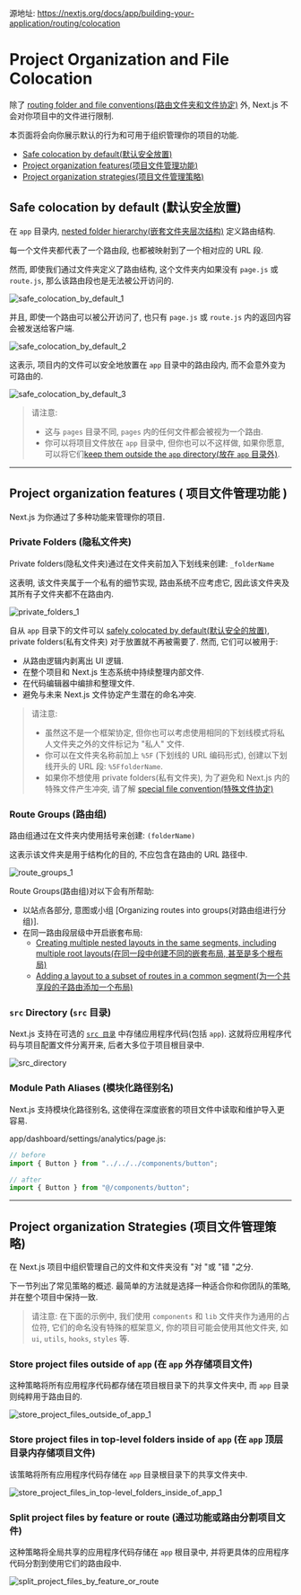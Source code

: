 源地址: https://nextjs.org/docs/app/building-your-application/routing/colocation

# Project Organization and File Colocation

除了 [routing folder and file conventions(路由文件夹和文件协定)](https://nextjs.org/docs/getting-started/project-structure#app-routing-conventions) 外, Next.js 不会对你项目中的文件进行限制.

本页面将会向你展示默认的行为和可用于组织管理你的项目的功能.

- [Safe colocation by default(默认安全放置)](https://nextjs.org/docs/app/building-your-application/routing/colocation#safe-colocation-by-default)
- [Project organization features(项目文件管理功能)](https://nextjs.org/docs/app/building-your-application/routing/colocation#project-organization-features)
- [Project organization strategies(项目文件管理策略)](https://nextjs.org/docs/app/building-your-application/routing/colocation#project-organization-strategies)

## Safe colocation by default (默认安全放置)

在 `app` 目录内, [nested folder hierarchy(嵌套文件夹层次结构)](https://nextjs.org/docs/app/building-your-application/routing#route-segments) 定义路由结构.

每一个文件夹都代表了一个路由段, 也都被映射到了一个相对应的 URL 段.

然而, 即使我们通过文件夹定义了路由结构, 这个文件夹内如果没有 `page.js` 或 `route.js`, 那么该路由段也是无法被公开访问的.

![safe_colocation_by_default_1](https://nextjs.org/_next/image?url=%2Fdocs%2Flight%2Fproject-organization-not-routable.png&w=1920&q=75&dpl=dpl_FMGsYbamaCihTR7jyf43krGr3wQk)

并且, 即使一个路由可以被公开访问了, 也只有 `page.js` 或 `route.js` 内的返回内容会被发送给客户端.

![safe_colocation_by_default_2](https://nextjs.org/_next/image?url=%2Fdocs%2Flight%2Fproject-organization-routable.png&w=1920&q=75&dpl=dpl_FMGsYbamaCihTR7jyf43krGr3wQk)

这表示, 项目内的文件可以安全地放置在 `app` 目录中的路由段内, 而不会意外变为可路由的.

![safe_colocation_by_default_3](https://nextjs.org/_next/image?url=%2Fdocs%2Flight%2Fproject-organization-colocation.png&w=1920&q=75&dpl=dpl_FMGsYbamaCihTR7jyf43krGr3wQk)

> 请注意:
>
> - 这与 `pages` 目录不同, `pages` 内的任何文件都会被视为一个路由.
> - 你可以将项目文件放在 `app` 目录中, 但你也可以不这样做, 如果你愿意, 可以将它们[keep them outside the `app` directory(放在 `app` 目录外)](https://nextjs.org/docs/app/building-your-application/routing/colocation#store-project-files-outside-of-app).

---

## Project organization features ( 项目文件管理功能 )

Next.js 为你通过了多种功能来管理你的项目.

### Private Folders (隐私文件夹)

Private folders(隐私文件夹)通过在文件夹前加入下划线来创建: `_folderName`

这表明, 该文件夹属于一个私有的细节实现, 路由系统不应考虑它, 因此该文件夹及其所有子文件夹都不在路由内.

![private_folders_1](https://nextjs.org/_next/image?url=%2Fdocs%2Flight%2Fproject-organization-private-folders.png&w=1920&q=75&dpl=dpl_FMGsYbamaCihTR7jyf43krGr3wQk)

自从 `app` 目录下的文件可以 [safely colocated by default(默认安全的放置)](https://nextjs.org/docs/app/building-your-application/routing/colocation#safe-colocation-by-default), private folders(私有文件夹) 对于放置就不再被需要了. 然而, 它们可以被用于:

- 从路由逻辑内剥离出 UI 逻辑.
- 在整个项目和 Next.js 生态系统中持续整理内部文件.
- 在代码编辑器中编排和整理文件.
- 避免与未来 Next.js 文件协定产生潜在的命名冲突.

> 请注意:
>
> - 虽然这不是一个框架协定, 但你也可以考虑使用相同的下划线模式将私人文件夹之外的文件标记为 "私人" 文件.
> - 你可以在文件夹名称前加上 `%5F` (下划线的 URL 编码形式), 创建以下划线开头的 URL 段: `%5FfolderName`.
> - 如果你不想使用 private folders(私有文件夹), 为了避免和 Next.js 内的特殊文件产生冲突, 请了解 [special file convention(特殊文件协定)](https://nextjs.org/docs/getting-started/project-structure#routing-files)

### Route Groups (路由组)

路由组通过在文件夹内使用括号来创建: `(folderName)`

这表示该文件夹是用于结构化的目的, 不应包含在路由的 URL 路径中.

![route_groups_1](https://nextjs.org/_next/image?url=%2Fdocs%2Flight%2Fproject-organization-route-groups.png&w=1920&q=75&dpl=dpl_FMGsYbamaCihTR7jyf43krGr3wQk)

Route Groups(路由组)对以下会有所帮助:

- 以站点各部分, 意图或小组 [Organizing routes into groups(对路由组进行分组)].
- 在同一路由段层级中开启嵌套布局:
  - [Creating multiple nested layouts in the same segments, including multiple root layouts(在同一段中创建不同的嵌套布局, 甚至是多个根布局)](https://nextjs.org/docs/app/building-your-application/routing/route-groups#creating-multiple-root-layouts)
  - [Adding a layout to a subset of routes in a common segment(为一个共享段的子路由添加一个布局)](https://nextjs.org/docs/app/building-your-application/routing/route-groups#opting-specific-segments-into-a-layout)

### `src` Directory (`src` 目录)

Next.js 支持在可选的 [`src 目录`](https://nextjs.org/docs/app/building-your-application/configuring/src-directory) 中存储应用程序代码(包括 `app`). 这就将应用程序代码与项目配置文件分离开来, 后者大多位于项目根目录中.

![src_directory](https://nextjs.org/_next/image?url=%2Fdocs%2Flight%2Fproject-organization-src-directory.png&w=1920&q=75&dpl=dpl_FMGsYbamaCihTR7jyf43krGr3wQk)

### Module Path Aliases (模块化路径别名)

Next.js 支持模块化路径别名, 这使得在深度嵌套的项目文件中读取和维护导入更容易.

app/dashboard/settings/analytics/page.js:

```typescript
// before
import { Button } from "../../../components/button";

// after
import { Button } from "@/components/button";
```

---

## Project organization Strategies (项目文件管理策略)

在 Next.js 项目中组织管理自己的文件和文件夹没有 "对 "或 "错 "之分.

下一节列出了常见策略的概述. 最简单的方法就是选择一种适合你和你团队的策略, 并在整个项目中保持一致.

> 请注意: 在下面的示例中, 我们使用 `components` 和 `lib` 文件夹作为通用的占位符, 它们的命名没有特殊的框架意义, 你的项目可能会使用其他文件夹, 如 `ui`, `utils`, `hooks`, `styles` 等.

### Store project files outside of `app` (在 `app` 外存储项目文件)

这种策略将所有应用程序代码都存储在项目根目录下的共享文件夹中, 而 `app` 目录则纯粹用于路由目的.

![store_project_files_outside_of_app_1](https://nextjs.org/_next/image?url=%2Fdocs%2Flight%2Fproject-organization-project-root.png&w=1920&q=75&dpl=dpl_FMGsYbamaCihTR7jyf43krGr3wQk)

### Store project files in top-level folders inside of `app` (在 `app` 顶层目录内存储项目文件)

该策略将所有应用程序代码存储在 `app` 目录根目录下的共享文件夹中.

![store_project_files_in_top-level_folders_inside_of_app_1](https://nextjs.org/_next/image?url=%2Fdocs%2Flight%2Fproject-organization-app-root.png&w=1920&q=75&dpl=dpl_FMGsYbamaCihTR7jyf43krGr3wQk)

### Split project files by feature or route (通过功能或路由分割项目文件)

这种策略将全局共享的应用程序代码存储在 `app` 根目录中, 并将更具体的应用程序代码分割到使用它们的路由段中.

![split_project_files_by_feature_or_route](https://nextjs.org/_next/image?url=%2Fdocs%2Flight%2Fproject-organization-app-root-split.png&w=1920&q=75&dpl=dpl_FMGsYbamaCihTR7jyf43krGr3wQk)
